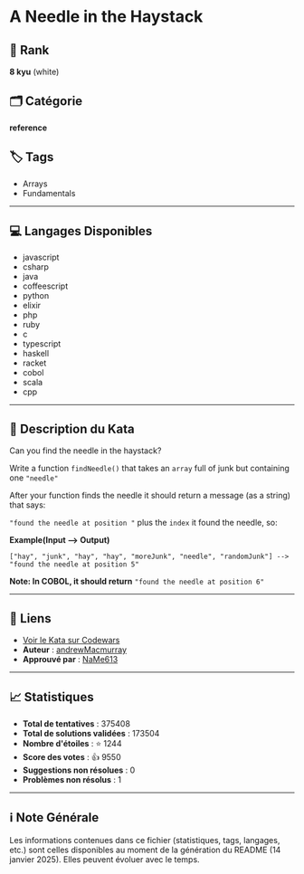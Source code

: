 # A Needle in the Haystack

## 🏅 Rank
**8 kyu** (white)

## 🗂️ Catégorie
**reference**

## 🏷️ Tags
- Arrays
- Fundamentals

---

## 💻 Langages Disponibles
- javascript
- csharp
- java
- coffeescript
- python
- elixir
- php
- ruby
- c
- typescript
- haskell
- racket
- cobol
- scala
- cpp

---

## 📜 Description du Kata

Can you find the needle in the haystack?

Write a function `findNeedle()` that takes an `array` full of junk but containing one `"needle"`

After your function finds the needle it should return a message (as a string) that says:

`"found the needle at position "` plus the `index` it found the needle, so: 

**Example(Input --> Output)**
```
["hay", "junk", "hay", "hay", "moreJunk", "needle", "randomJunk"] --> "found the needle at position 5" 
```

**Note: In COBOL, it should return** `"found the needle at position 6"`

---

## 🔗 Liens
- [Voir le Kata sur Codewars](https://www.codewars.com/kata/56676e8fabd2d1ff3000000c)
- **Auteur** : [andrewMacmurray](https://www.codewars.com/users/andrewMacmurray)
- **Approuvé par** : [NaMe613](https://www.codewars.com/users/NaMe613)

---

## 📈 Statistiques
- **Total de tentatives** : 375408
- **Total de solutions validées** : 173504
- **Nombre d'étoiles** : ⭐ 1244
- **Score des votes** : 👍 9550
- **Suggestions non résolues** : 0
- **Problèmes non résolus** : 1

---

## ℹ️ Note Générale
Les informations contenues dans ce fichier (statistiques, tags, langages, etc.) sont celles disponibles au moment de la génération du README (14 janvier 2025). Elles peuvent évoluer avec le temps.
